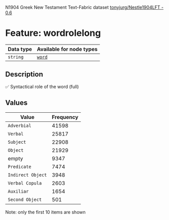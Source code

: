 <p>N1904 Greek New Testament Text-Fabric dataset <a href="https://github.com/tonyjurg/Nestle1904LFT">tonyjurg/Nestle1904LFT - 0.6</a></p>

<h1>Feature: wordrolelong</h1>

<table>
<thead>
<tr>
  <th>Data type</th>
  <th>Available for node types</th>
</tr>
</thead>
<tbody>
<tr>
  <td><code>string</code></td>
  <td><A HREF="featurebynodetype.md#word"><code>word</code></A></td>
</tr>
</tbody>
</table>

<h2>Description</h2>

<p>✅ Syntactical role of the word (full)</p>

<h2>Values</h2>

<table>
<thead>
<tr>
  <th>Value</th>
  <th>Frequency</th>
</tr>
</thead>
<tbody>
<tr>
  <td><code>Adverbial</code></td>
  <td>41598</td>
</tr>
<tr>
  <td><code>Verbal</code></td>
  <td>25817</td>
</tr>
<tr>
  <td><code>Subject</code></td>
  <td>22908</td>
</tr>
<tr>
  <td><code>Object</code></td>
  <td>21929</td>
</tr>
<tr>
  <td>empty</td>
  <td>9347</td>
</tr>
<tr>
  <td><code>Predicate</code></td>
  <td>7474</td>
</tr>
<tr>
  <td><code>Indirect Object</code></td>
  <td>3948</td>
</tr>
<tr>
  <td><code>Verbal Copula</code></td>
  <td>2603</td>
</tr>
<tr>
  <td><code>Auxiliar</code></td>
  <td>1654</td>
</tr>
<tr>
  <td><code>Second Object</code></td>
  <td>501</td>
</tr>
</tbody>
</table>

<p>Note: only the first 10 items are shown</p>
